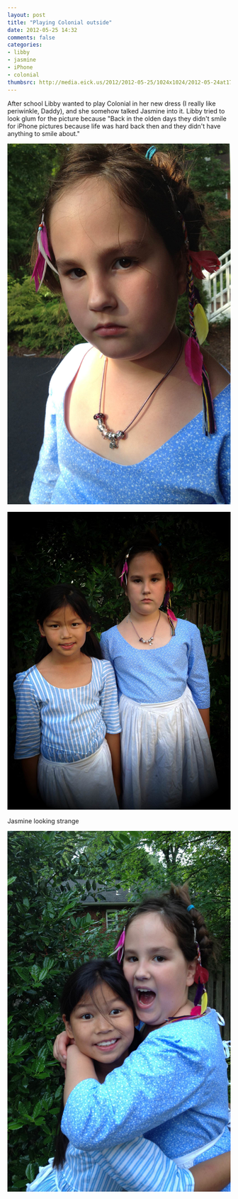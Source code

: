```yaml
---
layout: post
title: "Playing Colonial outside"
date: 2012-05-25 14:32
comments: false
categories: 
- libby
- jasmine
- iPhone
- colonial
thumbsrc: http://media.eick.us/2012/2012-05-25/1024x1024/2012-05-24at17.29.40.jpg
---
```

After school Libby wanted to play Colonial in her new dress (I really like periwinkle, Daddy), and she somehow talked Jasmine into it.  Libby tried to look glum for the picture because "Back in the olden days they didn't smile for iPhone pictures because life was hard back then and they didn't have anything to smile about."




![Libby looking glum](/assets/images/2012/2012-05-25/2012-05-24at17.36.27.jpg)




![Libby and Jasmine](/assets/images/2012/2012-05-25/2012-05-24at17.29.40.jpg)



Jasmine looking strange



![Jasmine looking strange](/assets/images/2012/2012-05-25/2012-05-24at17.28.37.jpg)

